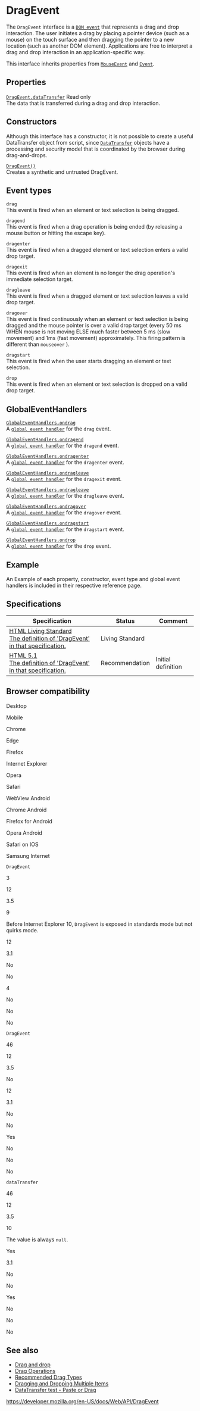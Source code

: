 DragEvent
=========

The `DragEvent` interface is a [`DOM event`](event) that represents a drag and drop interaction. The user initiates a drag by placing a pointer device (such as a mouse) on the touch surface and then dragging the pointer to a new location (such as another DOM element). Applications are free to interpret a drag and drop interaction in an application-specific way.

This interface inherits properties from [`MouseEvent`](mouseevent) and [`Event`](event).

Properties
----------

 [`DragEvent.dataTransfer`](dragevent/datatransfer) <span class="badge inline readonly">Read only </span>   
The data that is transferred during a drag and drop interaction.

Constructors
------------

Although this interface has a constructor, it is not possible to create a useful DataTransfer object from script, since [`DataTransfer`](datatransfer) objects have a processing and security model that is coordinated by the browser during drag-and-drops.

[`DragEvent()`](dragevent/dragevent)  
Creates a synthetic and untrusted DragEvent.

Event types
-----------

`drag`  
This event is fired when an element or text selection is being dragged.

`dragend`  
This event is fired when a drag operation is being ended (by releasing a mouse button or hitting the escape key).

`dragenter`  
This event is fired when a dragged element or text selection enters a valid drop target.

`dragexit`  
This event is fired when an element is no longer the drag operation's immediate selection target.

`dragleave`  
This event is fired when a dragged element or text selection leaves a valid drop target.

`dragover`  
This event is fired continuously when an element or text selection is being dragged and the mouse pointer is over a valid drop target (every 50 ms WHEN mouse is not moving ELSE much faster between 5 ms (slow movement) and 1ms (fast movement) approximately. This firing pattern is different than `mouseover` ).

`dragstart`  
This event is fired when the user starts dragging an element or text selection.

`drop`  
This event is fired when an element or text selection is dropped on a valid drop target.

GlobalEventHandlers
-------------------

[`GlobalEventHandlers.ondrag`](globaleventhandlers/ondrag)  
A [`global event handler`](globaleventhandlers) for the `drag` event.

[`GlobalEventHandlers.ondragend`](globaleventhandlers/ondragend)  
A [`global event handler`](globaleventhandlers) for the `dragend` event.

[`GlobalEventHandlers.ondragenter`](globaleventhandlers/ondragenter)  
A [`global event handler`](globaleventhandlers) for the `dragenter` event.

[`GlobalEventHandlers.ondragleave`](globaleventhandlers/ondragleave)  
A [`global event handler`](globaleventhandlers) for the `dragexit` event.

[`GlobalEventHandlers.ondragleave`](globaleventhandlers/ondragleave)  
A [`global event handler`](globaleventhandlers) for the `dragleave` event.

[`GlobalEventHandlers.ondragover`](globaleventhandlers/ondragover)  
A [`global event handler`](globaleventhandlers) for the `dragover` event.

[`GlobalEventHandlers.ondragstart`](globaleventhandlers/ondragstart)  
A [`global event handler`](globaleventhandlers) for the `dragstart` event.

[`GlobalEventHandlers.ondrop`](globaleventhandlers/ondrop)  
A [`global event handler`](globaleventhandlers) for the `drop` event.

Example
-------

An Example of each property, constructor, event type and global event handlers is included in their respective reference page.

Specifications
--------------

<table><thead><tr class="header"><th>Specification</th><th>Status</th><th>Comment</th></tr></thead><tbody><tr class="odd"><td><a href="https://html.spec.whatwg.org/multipage/#dragevent">HTML Living Standard<br />
<span class="small">The definition of 'DragEvent' in that specification.</span></a></td><td><span class="spec-living">Living Standard</span></td><td></td></tr><tr class="even"><td><a href="https://www.w3.org/TR/html51/editing.html#the-dragevent-interface">HTML 5.1<br />
<span class="small">The definition of 'DragEvent' in that specification.</span></a></td><td><span class="spec-rec">Recommendation</span></td><td>Initial definition</td></tr></tbody></table>

Browser compatibility
---------------------

Desktop

Mobile

Chrome

Edge

Firefox

Internet Explorer

Opera

Safari

WebView Android

Chrome Android

Firefox for Android

Opera Android

Safari on IOS

Samsung Internet

`DragEvent`

3

12

3.5

9

Before Internet Explorer 10, `DragEvent` is exposed in standards mode but not quirks mode.

12

3.1

No

No

4

No

No

No

`DragEvent`

46

12

3.5

No

12

3.1

No

No

Yes

No

No

No

`dataTransfer`

46

12

3.5

10

The value is always `null`.

Yes

3.1

No

No

Yes

No

No

No

See also
--------

-   [Drag and drop](html_drag_and_drop_api)
-   [Drag Operations](html_drag_and_drop_api/drag_operations)
-   [Recommended Drag Types](html_drag_and_drop_api/recommended_drag_types)
-   [Dragging and Dropping Multiple Items](html_drag_and_drop_api/multiple_items)
-   [DataTransfer test - Paste or Drag](https://codepen.io/tech_query/pen/MqGgap)

<a href="https://developer.mozilla.org/en-US/docs/Web/API/DragEvent" class="_attribution-link">https://developer.mozilla.org/en-US/docs/Web/API/DragEvent</a>
